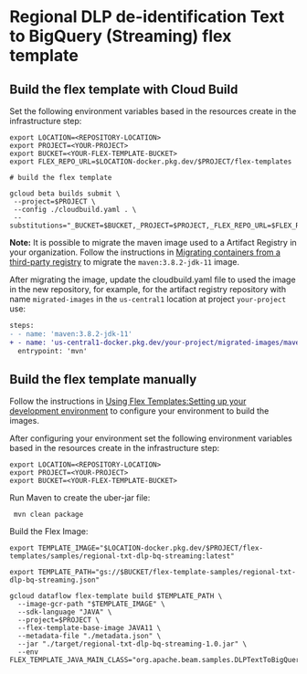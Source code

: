 # Regional DLP de-identification Text to BigQuery (Streaming) flex template

## Build the flex template with Cloud Build

Set the following environment variables based in the resources create in the infrastructure step:

```shell
export LOCATION=<REPOSITORY-LOCATION>
export PROJECT=<YOUR-PROJECT>
export BUCKET=<YOUR-FLEX-TEMPLATE-BUCKET>
export FLEX_REPO_URL=$LOCATION-docker.pkg.dev/$PROJECT/flex-templates
```

```shell
# build the flex template

gcloud beta builds submit \
 --project=$PROJECT \
 --config ./cloudbuild.yaml . \
 --substitutions="_BUCKET=$BUCKET,_PROJECT=$PROJECT,_FLEX_REPO_URL=$FLEX_REPO_URL"
 ```

**Note:** It is possible to migrate the maven image used to a Artifact Registry in your organization.
Follow the instructions in [Migrating containers from a third-party registry](https://cloud.google.com/artifact-registry/docs/docker/migrate-external-containers)
to migrate the `maven:3.8.2-jdk-11` image.

After migrating the image, update the cloudbuild.yaml file to used the image in the new repository, for example, for the artifact registry repository with name `migrated-images` in the `us-central1` location at project `your-project` use:

```diff
steps:
- - name: 'maven:3.8.2-jdk-11'
+ - name: 'us-central1-docker.pkg.dev/your-project/migrated-images/maven:3.8.2-jdk-11'
  entrypoint: 'mvn'
```

## Build the flex template manually

Follow the instructions in [Using Flex Templates:Setting up your development environment](https://cloud.google.com/dataflow/docs/guides/templates/using-flex-templates#setting_up_your_development_environment) to configure your environment to build the images.

After configuring your environment set the following environment variables based in the resources create in the infrastructure step:

```shell
export LOCATION=<REPOSITORY-LOCATION>
export PROJECT=<YOUR-PROJECT>
export BUCKET=<YOUR-FLEX-TEMPLATE-BUCKET>
```

Run Maven to create the uber-jar file:

```shell
 mvn clean package
```

Build the Flex Image:

```shell
export TEMPLATE_IMAGE="$LOCATION-docker.pkg.dev/$PROJECT/flex-templates/samples/regional-txt-dlp-bq-streaming:latest"

export TEMPLATE_PATH="gs://$BUCKET/flex-template-samples/regional-txt-dlp-bq-streaming.json"

gcloud dataflow flex-template build $TEMPLATE_PATH \
  --image-gcr-path "$TEMPLATE_IMAGE" \
  --sdk-language "JAVA" \
  --project=$PROJECT \
  --flex-template-base-image JAVA11 \
  --metadata-file "./metadata.json" \
  --jar "./target/regional-txt-dlp-bq-streaming-1.0.jar" \
  --env FLEX_TEMPLATE_JAVA_MAIN_CLASS="org.apache.beam.samples.DLPTextToBigQueryStreaming"
```
